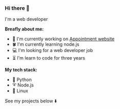 ### Hi there 👋

I'm a web developer

**Breafly about me:**

- 🔭 I'm currently working on [Appointment website](https://github.com/Sasha-hk/Appointment-website "link to the repository")
- 🍀 I'm currently learning node.js
- 💻 I'm looking for a web developer job
- ⏳ I'm learn to code for three years

**My tech stack:**

- 🐍 Python
- ➰ Node.js
- 🐧 Linux

See my projects below ⬇️

